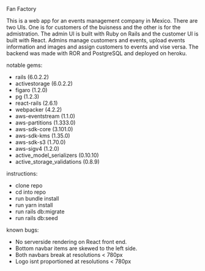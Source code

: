 Fan Factory

This is a web app for an events management company in Mexico. There are two UIs. One is for customers of the buisness and the other is for the admistration. The admin UI is built with Ruby on Rails and the customer UI is built with React. Admins manage customers and events, upload events information and images and assign customers to events and vise versa. The backend was made with ROR and PostgreSQL and deployed on heroku.

notable gems:
* rails (6.0.2.2)
* activestorage (6.0.2.2)
* figaro (1.2.0)
* pg (1.2.3)
* react-rails (2.6.1)
* webpacker (4.2.2)
* aws-eventstream (1.1.0)
* aws-partitions (1.333.0)
* aws-sdk-core (3.101.0)
* aws-sdk-kms (1.35.0)
* aws-sdk-s3 (1.70.0)
* aws-sigv4 (1.2.0)
* active_model_serializers (0.10.10)
* active_storage_validations (0.8.9)
 
 
 
instructions:
  * clone repo
  * cd into repo
  * run bundle install
  * run yarn install
  * run rails db:migrate
  * run rails db:seed


known bugs:
  * No serverside rendering on React front end.
  * Bottom navbar items are skewed to the left side.
  * Both navbars break at resolutions < 780px
  * Logo isnt proportioned at resolutions < 780px
